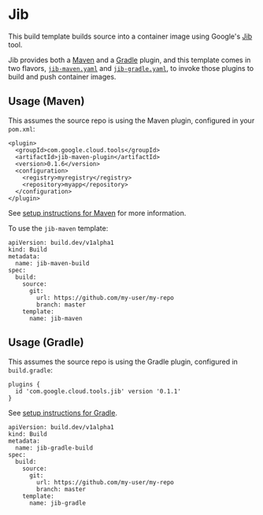 # Jib

This build template builds source into a container image using Google's
[Jib](https://github.com/GoogleContainerTools/jib) tool.

Jib provides both a
[Maven](https://github.com/GoogleContainerTools/jib/tree/master/jib-maven-plugin)
and a
[Gradle](https://github.com/GoogleContainerTools/jib/tree/master/jib-gradle-plugin)
plugin, and this template comes in two flavors,
[`jib-maven.yaml`](./jib-maven.yaml) and [`jib-gradle.yaml`](./jib-gradle.yaml),
to invoke those plugins to build and push container images.

## Usage (Maven)

This assumes the source repo is using the Maven plugin, configured in your
`pom.xml`:

```
<plugin>
  <groupId>com.google.cloud.tools</groupId>
  <artifactId>jib-maven-plugin</artifactId>
  <version>0.1.6</version>
  <configuration>
    <registry>myregistry</registry>
    <repository>myapp</repository>
  </configuration>
</plugin>
```

See [setup instructions for
Maven](https://github.com/GoogleContainerTools/jib/tree/master/jib-maven-plugin#setup)
for more information.

To use the `jib-maven` template:

```
apiVersion: build.dev/v1alpha1
kind: Build
metadata:
  name: jib-maven-build
spec:
  build:
    source:
      git:
        url: https://github.com/my-user/my-repo
        branch: master
    template:
      name: jib-maven
```

## Usage (Gradle)

This assumes the source repo is using the Gradle plugin, configured in
`build.gradle`:

```
plugins {
  id 'com.google.cloud.tools.jib' version '0.1.1'
}
```

See [setup instructions for
Gradle](https://github.com/GoogleContainerTools/jib/tree/master/jib-gradle-plugin#setup).

```
apiVersion: build.dev/v1alpha1
kind: Build
metadata:
  name: jib-gradle-build
spec:
  build:
    source:
      git:
        url: https://github.com/my-user/my-repo
        branch: master
    template:
      name: jib-gradle
```
